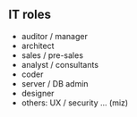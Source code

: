IT roles
---------

* auditor / manager
* architect
* sales / pre-sales
* analyst / consultants
* coder
* server / DB admin
* designer
* others: UX / security ... (miz)